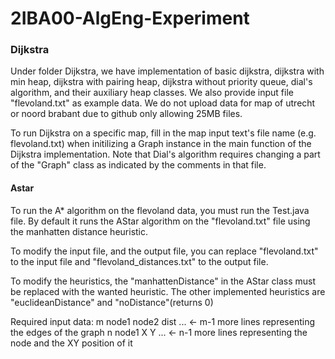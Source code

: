 # 2IBA00-AlgEng-Experiment

### Dijkstra
Under folder Dijkstra, we have implementation of basic dijkstra, dijkstra with min heap, dijkstra with pairing heap, dijkstra without priority queue, dial's algorithm, and their auxiliary heap classes. We also provide input file "flevoland.txt" as example data. We do not upload data for map of utrecht or noord brabant due to github only allowing 25MB files. 

To run Dijkstra on a specific map, fill in the map input text's file name (e.g. flevoland.txt) when initilizing a Graph instance in the main function of the Dijkstra implementation. Note that Dial's algorithm requires changing a part of the "Graph" class as indicated by the comments in that file. 

#### Astar
To run the A* algorithm on the flevoland data, you must run the Test.java file. By default it runs the AStar 
algorithm on the "flevoland.txt" file using the manhatten distance heuristic. 

To modify the input file, and the output file, you can replace "flevoland.txt" to the input file and
"flevoland_distances.txt" to the output file.

To modify the heuristics, the "manhattenDistance" in the AStar class must be replaced with the wanted heuristic.
The other implemented heuristics are "euclideanDistance" and "noDistance"(returns 0)

Required input data:
m
node1 node2 dist
... ← m-1 more lines representing the edges of the graph
n
node1 X Y 
... ← n-1 more lines representing the node and the XY position of it
